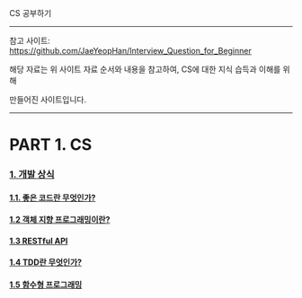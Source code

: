 CS 공부하기

<hr>

참고 사이트: https://github.com/JaeYeopHan/Interview_Question_for_Beginner

해당 자료는 위 사이트 자료 순서와 내용을 참고하여, CS에 대한 지식 습득과 이해를 위해

만들어진 사이트입니다.

<hr>

# PART 1. CS

### <a href="./PART1/Development_common_sense/">1. 개발 상식</a>

#### <a href="./PART1/Development_common_sense/What_is_good_code">1.1. 좋은 코드란 무엇인가?</a>

#### <a href="./PART1/Development_common_sense/Object_oriented_programming">1.2 객체 지향 프로그래밍이란?</a>

#### <a href="./PART1/Development_common_sense/What_is_RESTful_API">1.3 RESTful API</a>

#### <a href="./PART1/Development_common_sense/What_is_TDD">1.4 TDD란 무엇인가?</a>

#### <a href="./PART1/Development_common_sense/Functional_programming">1.5 함수형 프로그래밍</a>











